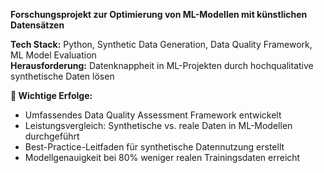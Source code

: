 **Forschungsprojekt zur Optimierung von ML-Modellen mit künstlichen Datensätzen**

**Tech Stack:** Python, Synthetic Data Generation, Data Quality Framework, ML Model Evaluation  
**Herausforderung:** Datenknappheit in ML-Projekten durch hochqualitative synthetische Daten lösen  

**🎯 Wichtige Erfolge:**
- Umfassendes Data Quality Assessment Framework entwickelt
- Leistungsvergleich: Synthetische vs. reale Daten in ML-Modellen durchgeführt  
- Best-Practice-Leitfaden für synthetische Datennutzung erstellt
- Modellgenauigkeit bei 80% weniger realen Trainingsdaten erreicht

